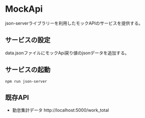 # MockApi

json-serverライブラリーを利用したモックAPIのサービスを提供する。

## サービスの設定

data.jsonファイルにモックApi戻り値のjsonデータを追加する。

## サービスの起動

`npm run json-server`


## 既存API

* 勤怠集計データ
  http://localhost:5000/work_total
